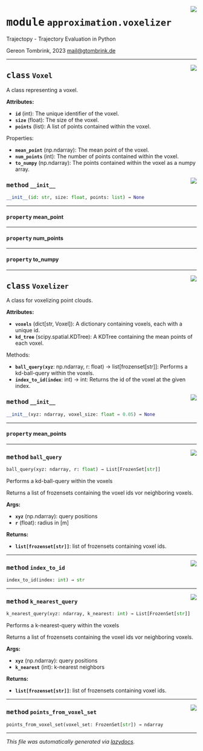 <!-- markdownlint-disable -->

<a href="../trajectopy_core/approximation/voxelizer.py#L0"><img align="right" style="float:right;" src="https://img.shields.io/badge/-source-cccccc?style=flat-square"></a>

# <kbd>module</kbd> `approximation.voxelizer`
Trajectopy - Trajectory Evaluation in Python 

Gereon Tombrink, 2023 mail@gtombrink.de 



---

<a href="../trajectopy_core/approximation/voxelizer.py#L15"><img align="right" style="float:right;" src="https://img.shields.io/badge/-source-cccccc?style=flat-square"></a>

## <kbd>class</kbd> `Voxel`
A class representing a voxel. 



**Attributes:**
 
 - <b>`id`</b> (int):  The unique identifier of the voxel. 
 - <b>`size`</b> (float):  The size of the voxel. 
 - <b>`points`</b> (list):  A list of points contained within the voxel. 

Properties: 
 - <b>`mean_point`</b> (np.ndarray):  The mean point of the voxel. 
 - <b>`num_points`</b> (int):  The number of points contained within the voxel. 
 - <b>`to_numpy`</b> (np.ndarray):  The points contained within the voxel as a numpy array. 

<a href="../<string>"><img align="right" style="float:right;" src="https://img.shields.io/badge/-source-cccccc?style=flat-square"></a>

### <kbd>method</kbd> `__init__`

```python
__init__(id: str, size: float, points: list) → None
```






---

#### <kbd>property</kbd> mean_point





---

#### <kbd>property</kbd> num_points





---

#### <kbd>property</kbd> to_numpy








---

<a href="../trajectopy_core/approximation/voxelizer.py#L47"><img align="right" style="float:right;" src="https://img.shields.io/badge/-source-cccccc?style=flat-square"></a>

## <kbd>class</kbd> `Voxelizer`
A class for voxelizing point clouds. 



**Attributes:**
 
 - <b>`voxels`</b> (dict[str, Voxel]):  A dictionary containing voxels, each with a unique id. 
 - <b>`kd_tree`</b> (scipy.spatial.KDTree):  A KDTree containing the mean points of each voxel. 

Methods: 
 - <b>`ball_query(xyz`</b>:  np.ndarray, r: float) -> list[frozenset[str]]: Performs a kd-ball-query within the voxels. 
 - <b>`index_to_id(index`</b>:  int) -> int: Returns the id of the voxel at the given index. 

<a href="../trajectopy_core/approximation/voxelizer.py#L59"><img align="right" style="float:right;" src="https://img.shields.io/badge/-source-cccccc?style=flat-square"></a>

### <kbd>method</kbd> `__init__`

```python
__init__(xyz: ndarray, voxel_size: float = 0.05) → None
```






---

#### <kbd>property</kbd> mean_points







---

<a href="../trajectopy_core/approximation/voxelizer.py#L101"><img align="right" style="float:right;" src="https://img.shields.io/badge/-source-cccccc?style=flat-square"></a>

### <kbd>method</kbd> `ball_query`

```python
ball_query(xyz: ndarray, r: float) → List[FrozenSet[str]]
```

Performs a kd-ball-query within the voxels 

Returns a list of frozensets containing the voxel ids vor neighboring voxels. 



**Args:**
 
 - <b>`xyz`</b> (np.ndarray):  query positions 
 - <b>`r`</b> (float):  radius in [m] 



**Returns:**
 
 - <b>`list[frozenset[str]]`</b>:  list of frozensets containing voxel ids. 

---

<a href="../trajectopy_core/approximation/voxelizer.py#L98"><img align="right" style="float:right;" src="https://img.shields.io/badge/-source-cccccc?style=flat-square"></a>

### <kbd>method</kbd> `index_to_id`

```python
index_to_id(index: int) → str
```





---

<a href="../trajectopy_core/approximation/voxelizer.py#L117"><img align="right" style="float:right;" src="https://img.shields.io/badge/-source-cccccc?style=flat-square"></a>

### <kbd>method</kbd> `k_nearest_query`

```python
k_nearest_query(xyz: ndarray, k_nearest: int) → List[FrozenSet[str]]
```

Performs a k-nearest-query within the voxels 

Returns a list of frozensets containing the voxel ids vor neighboring voxels. 



**Args:**
 
 - <b>`xyz`</b> (np.ndarray):  query positions 
 - <b>`k_nearest`</b> (int):  k-nearest neighbors 



**Returns:**
 
 - <b>`list[frozenset[str]]`</b>:  list of frozensets containing voxel ids. 

---

<a href="../trajectopy_core/approximation/voxelizer.py#L133"><img align="right" style="float:right;" src="https://img.shields.io/badge/-source-cccccc?style=flat-square"></a>

### <kbd>method</kbd> `points_from_voxel_set`

```python
points_from_voxel_set(voxel_set: FrozenSet[str]) → ndarray
```








---

_This file was automatically generated via [lazydocs](https://github.com/ml-tooling/lazydocs)._
